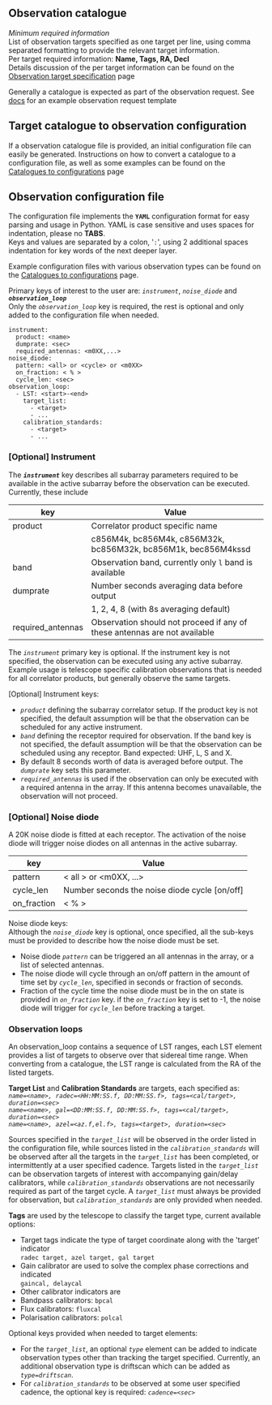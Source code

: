 ## Observation catalogue
_Minimum required information_   
List of observation targets specified as one target per line, using comma separated formatting to provide the relevant target information.   
Per target required information: **Name, Tags, RA, Decl**   
Details discussion of the per target information can be found on the [Observation target specification](https://github.com/rubyvanrooyen/astrokat/wiki/Observation-target-specification) page

Generally a catalogue is expected as part of the observation request. See [docs](https://github.com/rubyvanrooyen/astrokat/tree/master/docs) for an example observation request template


## Target catalogue to observation configuration
If a observation catalogue file is provided, an initial configuration file can easily be generated.
Instructions on how to convert a catalogue to a configuration file, as well as some examples can be found on the [Catalogues to configurations](https://github.com/rubyvanrooyen/astrokat/wiki/Catalogues-to-configurations) page


## Observation configuration file
The configuration file implements the **`YAML`** configuration format for easy parsing and usage in Python.
YAML is case sensitive and uses spaces for indentation, please no **TABS**.   
Keys and values are separated by a colon, '`:`', using 2 additional spaces indentation for key words of the next deeper layer.

Example configuration files with various observation types can be found on the [Catalogues to configurations](https://github.com/rubyvanrooyen/astrokat/wiki/Catalogues-to-configurations) page.

Primary keys of interest to the user are: _`instrument`_, _`noise_diode`_ and **_`observation_loop`_**   
Only the _`observation_loop`_ key is required, the rest is optional and only added to the configuration file when needed.

```
instrument:
  product: <name>
  dumprate: <sec>
  required_antennas: <m0XX,...>
noise_diode:
  pattern: <all> or <cycle> or <m0XX>
  on_fraction: < % >
  cycle_len: <sec>
observation_loop:
  - LST: <start>-<end>
    target_list:
      - <target>
      - ...
    calibration_standards:
      - <target>
      - ...
```


### [Optional] Instrument
The **_`instrument`_** key describes all subarray parameters required to be available in the active subarray before the observation can be executed. Currently, these include

| key | Value |
| --- | --- |
| product | Correlator product specific name |
|     | c856M4k, bc856M4k, c856M32k, bc856M32k, bc856M1k, bec856M4kssd |
| band | Observation band, currently only `l` band is available |
| dumprate | Number seconds averaging data before output |
|     | 1, 2, 4, 8 (with 8s averaging default) |
| required_antennas | Observation should not proceed if any of these antennas are not available |

The _`instrument`_ primary key is optional. If the instrument key is not specified, the observation can be executed using any active subarray. Example usage is telescope specific calibration observations that is needed for all correlator products, but generally observe the same targets.

[Optional] Instrument keys:
* _`product`_ defining the subarray correlator setup.
If the product key is not specified, the default assumption will be that the observation can be scheduled for any active instrument.
* _`band`_ defining the receptor required for observation.
If the band key is not specified, the default assumption will be that the observation can be scheduled using any receptor. Band expected: UHF, L, S and X.
* By default 8 seconds worth of data is averaged before output. The _`dumprate`_ key sets this parameter.
* _`required_antennas`_ is used if the observation can only be executed with a required antenna in the array. If this antenna becomes unavailable, the observation will not proceed.


### [Optional] Noise diode
A 20K noise diode is fitted at each receptor. The activation of the noise diode will trigger noise diodes on all antennas in the active subarray.

| key | Value |
| --- | --- |
| pattern | < all > or <m0XX, ...> |
| cycle_len | Number seconds the noise diode cycle [on/off] |
| on_fraction | < % > |

Noise diode keys:   
Although the _`noise_diode`_ key is optional, once specified, all the sub-keys must be provided to describe how the noise diode must be set.
* Noise diode _`pattern`_ can be triggered an all antennas in the array, or a list of selected antennas.
* The noise diode will cycle through an on/off pattern in the amount of time set by _`cycle_len`_, specified in seconds or fraction of seconds.
* Fraction of the cycle time the noise diode must be in the on state is provided in _`on_fraction`_ key. if the _`on_fraction`_ key is set to -1, the noise diode will trigger for _`cycle_len`_ before tracking a target.


### Observation loops
An observation_loop contains a sequence of LST ranges, each LST element provides a list of targets to observe over that sidereal time range. When converting from a catalogue, the LST range is calculated from the RA of the listed targets.

**Target List** and **Calibration Standards** are targets, each specified as:   
_`name=<name>, radec=<HH:MM:SS.f, DD:MM:SS.f>, tags=<cal/target>, duration=<sec>`_   
_`name=<name>, gal=<DD:MM:SS.f, DD:MM:SS.f>, tags=<cal/target>, duration=<sec>`_   
_`name=<name>, azel=<az.f,el.f>, tags=<target>, duration=<sec>`_   

Sources specified in the _`target_list`_ will be observed in the order listed in the configuration file, while sources listed in the _`calibration_standards`_ will be observed after all the targets in the _`target_list`_ has been completed, or intermittently at a user specified cadence. Targets listed in the _`target_list`_ can be observation targets of interest with accompanying gain/delay calibrators, while _`calibration_standards`_ observations are not necessarily required as part of the target cycle. A _`target_list`_ must always be provided for observation, but _`calibration_standards`_ are only provided when needed.


**Tags** are used by the telescope to classify the target type, current available options:
* Target tags indicate the type of target coordinate along with the 'target' indicator   
`radec target, azel target, gal target`
* Gain calibrator are used to solve the complex phase corrections and indicated   
`gaincal, delaycal`
* Other calibrator indicators are
 * Bandpass calibrators: `bpcal`
 * Flux calibrators: `fluxcal`
 * Polarisation calibrators: `polcal`

Optional keys provided when needed to target elements:
* For the _`target_list`_, an optional _`type`_ element can be added to indicate observation types other than tracking the target specified. Currently, an additional observation type is driftscan which can be added as _`type=driftscan`_.
* For _`calibration_standards`_ to be observed at some user specified cadence, the optional key is required: _`cadence=<sec>`_
